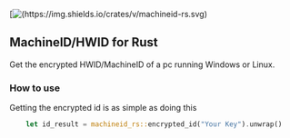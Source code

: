 [![(https://img.shields.io/crates/v/machineid-rs.svg)](https://crates.io/crates/machineid-rs)

## MachineID/HWID for Rust

Get the encrypted HWID/MachineID of a pc running Windows or Linux.

### How to use

Getting the encrypted id is as simple as doing this

```rust
    let id_result = machineid_rs::encrypted_id("Your Key").unwrap()
```
